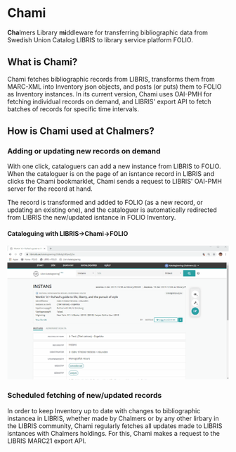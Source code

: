 # Chami
**Cha**lmers Library **mi**ddleware for transferring bibliographic data from Swedish Union Catalog LIBRIS to library service platform FOLIO.

## What is Chami?
Chami fetches bibliographic records from LIBRIS, transforms them from MARC-XML into Inventory json objects, and posts (or puts) them to FOLIO as Inventory instances. In its current version, Chami uses OAI-PMH for fetching individual records on demand, and LIBRIS' export API to fetch batches of records for specific time intervals.

## How is Chami used at Chalmers?

### Adding or updating new records on demand
With one click, cataloguers can add a new instance from LIBRIS to FOLIO. When the cataloguer is on the page of an isntance record in LIBRIS and clicks the Chami bookmarklet, Chami sends a request to LIBRIS' OAI-PMH server for the record at hand. 

The record is transformed and added to FOLIO (as a new record, or updating an existing one), and the cataloguer is automatically redirected from LIBRIS the new/updated isntance in FOLIO Inventory.

#### Cataloguing with LIBRIS->Chami->FOLIO

![alt text](/pictures/chami_workflow_no_url.gif)

### Scheduled fetching of new/updated records
In order to keep Inventory up to date with changes to bibliographic instancea in LIBRIS, whether made by Chalmers or by any other lirbary in the LIBRIS community, Chami regularly fetches all updates made to LIBRIS isntances with Chalmers holdings. For this, Chami makes a request to the LIBRIS MARC21 export API. 
